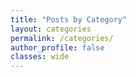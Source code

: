 ```yaml
---
title: "Posts by Category"
layout: categories
permalink: /categories/
author_profile: false
classes: wide
---
```


